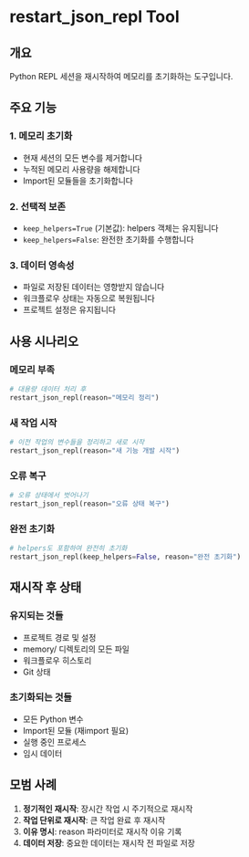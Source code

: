 # restart_json_repl Tool

## 개요
Python REPL 세션을 재시작하여 메모리를 초기화하는 도구입니다.

## 주요 기능

### 1. 메모리 초기화
- 현재 세션의 모든 변수를 제거합니다
- 누적된 메모리 사용량을 해제합니다
- Import된 모듈들을 초기화합니다

### 2. 선택적 보존
- `keep_helpers=True` (기본값): helpers 객체는 유지됩니다
- `keep_helpers=False`: 완전한 초기화를 수행합니다

### 3. 데이터 영속성
- 파일로 저장된 데이터는 영향받지 않습니다
- 워크플로우 상태는 자동으로 복원됩니다
- 프로젝트 설정은 유지됩니다

## 사용 시나리오

### 메모리 부족
```python
# 대용량 데이터 처리 후
restart_json_repl(reason="메모리 정리")
```

### 새 작업 시작
```python
# 이전 작업의 변수들을 정리하고 새로 시작
restart_json_repl(reason="새 기능 개발 시작")
```

### 오류 복구
```python
# 오류 상태에서 벗어나기
restart_json_repl(reason="오류 상태 복구")
```

### 완전 초기화
```python
# helpers도 포함하여 완전히 초기화
restart_json_repl(keep_helpers=False, reason="완전 초기화")
```

## 재시작 후 상태

### 유지되는 것들
- 프로젝트 경로 및 설정
- memory/ 디렉토리의 모든 파일
- 워크플로우 히스토리
- Git 상태

### 초기화되는 것들
- 모든 Python 변수
- Import된 모듈 (재import 필요)
- 실행 중인 프로세스
- 임시 데이터

## 모범 사례

1. **정기적인 재시작**: 장시간 작업 시 주기적으로 재시작
2. **작업 단위로 재시작**: 큰 작업 완료 후 재시작
3. **이유 명시**: reason 파라미터로 재시작 이유 기록
4. **데이터 저장**: 중요한 데이터는 재시작 전 파일로 저장
